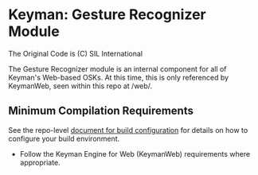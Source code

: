 # Keyman:  Gesture Recognizer Module
The Original Code is (C) SIL International

The Gesture Recognizer module is an internal component for all of Keyman's Web-based OSKs.  At this time, this is only referenced by
KeymanWeb, seen within this repo at /web/.

## Minimum Compilation Requirements

See the repo-level [document for build configuration](../../../docs/build/index.md) for details on how to
configure your build environment.
- Follow the Keyman Engine for Web (KeymanWeb) requirements where appropriate.